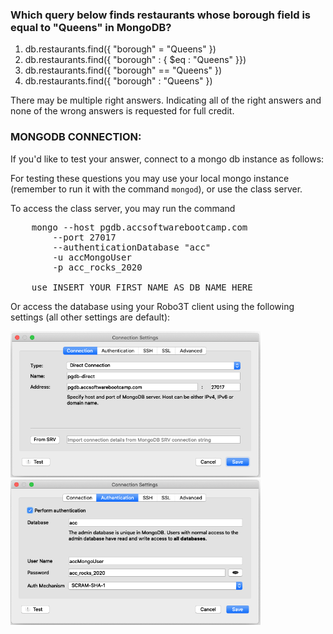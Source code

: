 ### Which query below finds restaurants whose borough field is equal to "Queens" in MongoDB? 

1. db.restaurants.find({ "borough" = "Queens" })
1. db.restaurants.find({ "borough" : { $eq : "Queens" }})
1. db.restaurants.find({ "borough" == "Queens" })
1. db.restaurants.find({ "borough" : "Queens" })

There may be multiple right answers. Indicating all of the right answers and none of the wrong answers is requested for full credit.


### MONGODB CONNECTION:

If you'd like to test your answer, connect to a mongo db instance as follows:

For testing these questions you may use your local mongo instance (remember to run it with the command `mongod`),
or use the class server. 

To access the class server, you may run the command

<pre>
    mongo --host pgdb.accsoftwarebootcamp.com
        --port 27017 
        --authenticationDatabase "acc"
        -u accMongoUser 
        -p acc_rocks_2020 

    use INSERT_YOUR_FIRST_NAME_AS_DB_NAME_HERE
</pre>


Or access the database using your Robo3T client using the following settings (all other settings are default):

<img src="../images/mongodb_connect.png" width="400px">
<img src="../images/mongodb_connect_2.png" width="400px">

